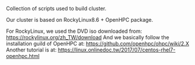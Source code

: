 Collection of scripts used to build cluster.

Our cluster is based on RockyLinux8.6 + OpenHPC package.

For RockyLinux, we used the DVD iso downloaded from: https://rockylinux.org/zh_TW/download
And we basically follow the installation guild of OpenHPC at: https://github.com/openhpc/ohpc/wiki/2.X
Another tutorial is at: https://linux.onlinedoc.tw/2017/07/centos-rhel7-openhpc.html
